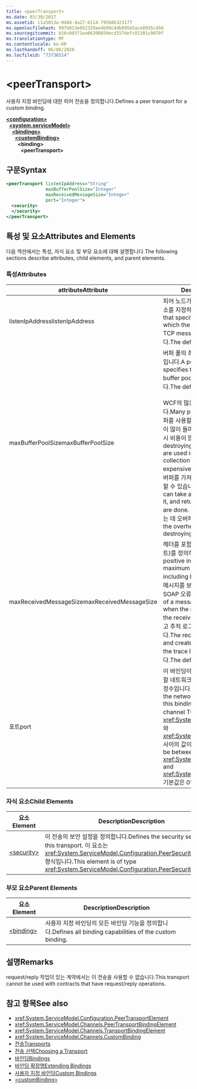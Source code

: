 ```yaml
---
title: <peerTransport>
ms.date: 03/30/2017
ms.assetid: c1a5013a-9dd4-4a27-b114-795b8b323177
ms.openlocfilehash: 99fb013e052329ae4b99c4db89565ace8935c456
ms.sourcegitcommit: b16c00371ea06398859ecd157defc81301c9070f
ms.translationtype: MT
ms.contentlocale: ko-KR
ms.lasthandoff: 06/06/2020
ms.locfileid: "73736514"
---
```

# \<peerTransport>
<span data-ttu-id="8dcaa-101">사용자 지정 바인딩에 대한 피어 전송을 정의합니다.</span><span class="sxs-lookup"><span data-stu-id="8dcaa-101">Defines a peer transport for a custom binding.</span></span>  
  
[**\<configuration>**](../configuration-element.md)\
&nbsp;&nbsp;[**\<system.serviceModel>**](system-servicemodel.md)\
&nbsp;&nbsp;&nbsp;&nbsp;[**\<bindings>**](bindings.md)\
&nbsp;&nbsp;&nbsp;&nbsp;&nbsp;&nbsp;[**\<customBinding>**](custombinding.md)\
&nbsp;&nbsp;&nbsp;&nbsp;&nbsp;&nbsp;&nbsp;&nbsp;**\<binding>**\
&nbsp;&nbsp;&nbsp;&nbsp;&nbsp;&nbsp;&nbsp;&nbsp;&nbsp;&nbsp;**\<peerTransport>**  
  
## <a name="syntax"></a><span data-ttu-id="8dcaa-102">구문</span><span class="sxs-lookup"><span data-stu-id="8dcaa-102">Syntax</span></span>  
  
```xml  
<peerTransport listenIpAddress="String"
               maxBufferPoolSize="Integer"
               maxReceivedMessageSize="Integer"
               port="Integer">
  <security>
  </security>
</peerTransport>
```  
  
## <a name="attributes-and-elements"></a><span data-ttu-id="8dcaa-103">특성 및 요소</span><span class="sxs-lookup"><span data-stu-id="8dcaa-103">Attributes and Elements</span></span>  
 <span data-ttu-id="8dcaa-104">다음 섹션에서는 특성, 자식 요소 및 부모 요소에 대해 설명합니다.</span><span class="sxs-lookup"><span data-stu-id="8dcaa-104">The following sections describe attributes, child elements, and parent elements.</span></span>  
  
### <a name="attributes"></a><span data-ttu-id="8dcaa-105">특성</span><span class="sxs-lookup"><span data-stu-id="8dcaa-105">Attributes</span></span>  
  
|<span data-ttu-id="8dcaa-106">attribute</span><span class="sxs-lookup"><span data-stu-id="8dcaa-106">Attribute</span></span>|<span data-ttu-id="8dcaa-107">Description</span><span class="sxs-lookup"><span data-stu-id="8dcaa-107">Description</span></span>|  
|---------------|-----------------|  
|<span data-ttu-id="8dcaa-108">listenIpAddress</span><span class="sxs-lookup"><span data-stu-id="8dcaa-108">listenIpAddress</span></span>|<span data-ttu-id="8dcaa-109">피어 노드가 TCP 메시지를 수신하는 IP 주소를 지정하는 문자열입니다.</span><span class="sxs-lookup"><span data-stu-id="8dcaa-109">A string that specifies an IP address on which the peer node will listen for TCP messages.</span></span> <span data-ttu-id="8dcaa-110">기본값은 `null`입니다.</span><span class="sxs-lookup"><span data-stu-id="8dcaa-110">The default is `null`.</span></span>|  
|<span data-ttu-id="8dcaa-111">maxBufferPoolSize</span><span class="sxs-lookup"><span data-stu-id="8dcaa-111">maxBufferPoolSize</span></span>|<span data-ttu-id="8dcaa-112">버퍼 풀의 최대 크기를 지정하는 양의 정수입니다.</span><span class="sxs-lookup"><span data-stu-id="8dcaa-112">A positive integer that specifies the maximum size of the buffer pool.</span></span> <span data-ttu-id="8dcaa-113">기본값은 524288입니다.</span><span class="sxs-lookup"><span data-stu-id="8dcaa-113">The default is 524288.</span></span><br /><br /> <span data-ttu-id="8dcaa-114">WCF의 많은 부분에서 버퍼를 사용합니다.</span><span class="sxs-lookup"><span data-stu-id="8dcaa-114">Many parts of WCF use buffers.</span></span> <span data-ttu-id="8dcaa-115">버퍼를 사용할 때마다 만들고 삭제하면 비용이 많이 들며, 버퍼에 대한 가비지 수집 역시 비용이 많이 듭니다.</span><span class="sxs-lookup"><span data-stu-id="8dcaa-115">Creating and destroying buffers each time they are used is expensive, and garbage collection for buffers is also expensive.</span></span> <span data-ttu-id="8dcaa-116">버퍼 풀이 있으면 이 풀로부터 버퍼를 가져와 사용한 다음 다시 풀로 반환할 수 있습니다.</span><span class="sxs-lookup"><span data-stu-id="8dcaa-116">With buffer pools, you can take a buffer from the pool, use it, and return it to the pool once you are done.</span></span> <span data-ttu-id="8dcaa-117">따라서 버퍼를 만들고 제거하는 데 오버헤드를 피할 수 있습니다.</span><span class="sxs-lookup"><span data-stu-id="8dcaa-117">Thus the overhead in creating and destroying buffers is avoided.</span></span>|  
|<span data-ttu-id="8dcaa-118">maxReceivedMessageSize</span><span class="sxs-lookup"><span data-stu-id="8dcaa-118">maxReceivedMessageSize</span></span>|<span data-ttu-id="8dcaa-119">헤더를 포함하는 최대 메시지 크기(바이트)를 정의하는 양의 정수입니다.</span><span class="sxs-lookup"><span data-stu-id="8dcaa-119">A positive integer that defines the maximum message size in bytes including headers.</span></span> <span data-ttu-id="8dcaa-120">수신자에게 너무 큰 메시지를 보내면 메시지의 발신자에게 SOAP 오류가 발생합니다.</span><span class="sxs-lookup"><span data-stu-id="8dcaa-120">The sender of a message receives a SOAP fault when the message is too large for the receiver.</span></span> <span data-ttu-id="8dcaa-121">수신자는 메시지를 삭제하고 추적 로그에 이벤트 항목을 만듭니다.</span><span class="sxs-lookup"><span data-stu-id="8dcaa-121">The receiver drops the message and creates an entry of the event in the trace log.</span></span> <span data-ttu-id="8dcaa-122">기본값은 65536입니다.</span><span class="sxs-lookup"><span data-stu-id="8dcaa-122">The default is 65536.</span></span>|  
|<span data-ttu-id="8dcaa-123">포트</span><span class="sxs-lookup"><span data-stu-id="8dcaa-123">port</span></span>|<span data-ttu-id="8dcaa-124">이 바인딩이 피어 채널 TCP 메시지를 처리할 네트워크 인터페이스 포트를 지정하는 정수입니다.</span><span class="sxs-lookup"><span data-stu-id="8dcaa-124">An integer that specifies the network interface port on which this binding will process peer channel TCP messages.</span></span> <span data-ttu-id="8dcaa-125">이 값은 <xref:System.Net.IPEndPoint.MinPort>와 <xref:System.Net.IPEndPoint.MaxPort> 사이의 값이어야 합니다.</span><span class="sxs-lookup"><span data-stu-id="8dcaa-125">This value must be between <xref:System.Net.IPEndPoint.MinPort> and <xref:System.Net.IPEndPoint.MaxPort>.</span></span> <span data-ttu-id="8dcaa-126">기본값은 0입니다.</span><span class="sxs-lookup"><span data-stu-id="8dcaa-126">The default is 0.</span></span>|  
  
### <a name="child-elements"></a><span data-ttu-id="8dcaa-127">자식 요소</span><span class="sxs-lookup"><span data-stu-id="8dcaa-127">Child Elements</span></span>  
  
|<span data-ttu-id="8dcaa-128">요소</span><span class="sxs-lookup"><span data-stu-id="8dcaa-128">Element</span></span>|<span data-ttu-id="8dcaa-129">Description</span><span class="sxs-lookup"><span data-stu-id="8dcaa-129">Description</span></span>|  
|-------------|-----------------|  
|[\<security>](security-of-peertransport.md)|<span data-ttu-id="8dcaa-130">이 전송의 보안 설정을 정의합니다.</span><span class="sxs-lookup"><span data-stu-id="8dcaa-130">Defines the security settings for this transport.</span></span> <span data-ttu-id="8dcaa-131">이 요소는 <xref:System.ServiceModel.Configuration.PeerSecurityElement> 형식입니다.</span><span class="sxs-lookup"><span data-stu-id="8dcaa-131">This element is of type <xref:System.ServiceModel.Configuration.PeerSecurityElement>.</span></span>|  
  
### <a name="parent-elements"></a><span data-ttu-id="8dcaa-132">부모 요소</span><span class="sxs-lookup"><span data-stu-id="8dcaa-132">Parent Elements</span></span>  
  
|<span data-ttu-id="8dcaa-133">요소</span><span class="sxs-lookup"><span data-stu-id="8dcaa-133">Element</span></span>|<span data-ttu-id="8dcaa-134">Description</span><span class="sxs-lookup"><span data-stu-id="8dcaa-134">Description</span></span>|  
|-------------|-----------------|  
|[\<binding>](bindings.md)|<span data-ttu-id="8dcaa-135">사용자 지정 바인딩의 모든 바인딩 기능을 정의합니다.</span><span class="sxs-lookup"><span data-stu-id="8dcaa-135">Defines all binding capabilities of the custom binding.</span></span>|  
  
## <a name="remarks"></a><span data-ttu-id="8dcaa-136">설명</span><span class="sxs-lookup"><span data-stu-id="8dcaa-136">Remarks</span></span>  
 <span data-ttu-id="8dcaa-137">request/reply 작업이 있는 계약에서는 이 전송을 사용할 수 없습니다.</span><span class="sxs-lookup"><span data-stu-id="8dcaa-137">This transport cannot be used with contracts that have request/reply operations.</span></span>  
  
## <a name="see-also"></a><span data-ttu-id="8dcaa-138">참고 항목</span><span class="sxs-lookup"><span data-stu-id="8dcaa-138">See also</span></span>

- <xref:System.ServiceModel.Configuration.PeerTransportElement>
- <xref:System.ServiceModel.Channels.PeerTransportBindingElement>
- <xref:System.ServiceModel.Channels.TransportBindingElement>
- <xref:System.ServiceModel.Channels.CustomBinding>
- [<span data-ttu-id="8dcaa-139">전송</span><span class="sxs-lookup"><span data-stu-id="8dcaa-139">Transports</span></span>](../../../wcf/feature-details/transports.md)
- [<span data-ttu-id="8dcaa-140">전송 선택</span><span class="sxs-lookup"><span data-stu-id="8dcaa-140">Choosing a Transport</span></span>](../../../wcf/feature-details/choosing-a-transport.md)
- [<span data-ttu-id="8dcaa-141">바인딩</span><span class="sxs-lookup"><span data-stu-id="8dcaa-141">Bindings</span></span>](../../../wcf/bindings.md)
- [<span data-ttu-id="8dcaa-142">바인딩 확장명</span><span class="sxs-lookup"><span data-stu-id="8dcaa-142">Extending Bindings</span></span>](../../../wcf/extending/extending-bindings.md)
- [<span data-ttu-id="8dcaa-143">사용자 지정 바인딩</span><span class="sxs-lookup"><span data-stu-id="8dcaa-143">Custom Bindings</span></span>](../../../wcf/extending/custom-bindings.md)
- [\<customBinding>](custombinding.md)
